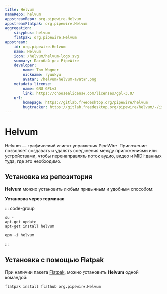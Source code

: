 ```yaml
---
title: Helvum
nameRepo: helvum
appstreamRepo: org.pipewire.Helvum
appstreamFlatpak: org.pipewire.Helvum
aggregation:
    sisyphus: helvum
    flatpak: org.pipewire.Helvum
appstream:
    id: org.pipewire.Helvum
    name: Helvum
    icon: /helvum/helvum-logo.svg
    summary: Патчбай для PipeWire
    developer:
        name: Tom Wagner
        nickname: ryuukyu
        avatar: /helvum/helvum-avatar.png
    metadata_license: 
        name: GNU GPLv3
        link: https://choosealicense.com/licenses/gpl-3.0/
    url:
        homepage: https://gitlab.freedesktop.org/pipewire/helvum
        bugtracker: https://gitlab.freedesktop.org/pipewire/helvum/-/issues
---
```


# Helvum

Helvum — графический клиент управления PipeWire. Приложение позволяет создавать и удалять соединения между приложениями или устройствами, чтобы перенаправлять поток аудио, видео и MIDI-данных туда, где это необходимо.

## Установка из репозитория

**Helvum** можно установить любым привычным и удобным способом:

<!--@include: ./parts/install/software-repo.md-->

**Установка через терминал**

::: code-group

```shell[apt-get]
su -
apt-get update
apt-get install helvum
```
```shell[epm]
epm -i helvum
```
:::

## Установка c помощью Flatpak

При наличии пакета [Flatpak](/flatpak), можно установить **Helvum** одной командой:

```shell
flatpak install flathub org.pipewire.Helvum
```

<!--@include: ./parts/install/software-flatpak.md-->

